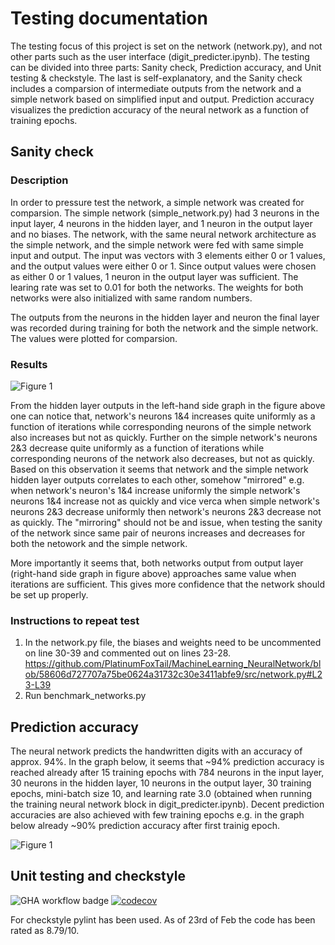 # Testing documentation

The testing focus of this project is set on the network (network.py), and not other parts such as the user interface (digit_predicter.ipynb). The testing can be divided into three parts: Sanity check, Prediction accuracy, and Unit testing & checkstyle. The last is self-explanatory, and the Sanity check includes a comparsion of intermediate outputs from the network and a simple network based on simplified input and output. Prediction accuracy visualizes the prediction accuracy of the neural network as a function of training epochs.

## Sanity check

### Description

In order to pressure test the network, a simple network was created for comparsion. The simple network (simple_network.py) had 3 neurons in the input layer, 4 neurons in the hidden layer, and 1 neuron in the output layer and no biases. The network, with the same neural network architecture as the simple network, and the simple network were fed with same simple input and output. The input was vectors with 3 elements either 0 or 1 values, and the output values were either 0 or 1. Since output values were chosen as either 0 or 1 values, 1 neuron in the output layer was sufficient. The learing rate was set to 0.01 for both the networks. The weights for both networks were also initialized with same random numbers.

The outputs from the neurons in the hidden layer and neuron the final layer was recorded during training for both the network and the simple network. The values were plotted for comparsion.

### Results

![Figure 1](https://github.com/PlatinumFoxTail/MachineLearning_NeuralNetwork/blob/main/images/070224.%20network%20vs.%20simple_network.%20eta%200.01%20no%20biases.png)

From the hidden layer outputs in the left-hand side graph in the figure above one can notice that, network's neurons 1&4 increases quite uniformly as a function of iterations while corresponding neurons of the simple network also increases but not as quickly. Further on the simple network's neurons 2&3 decrease quite uniformly as a function of iterations while corresponding neurons of the network also decreases, but not as quickly. Based on this observation it seems that network and the simple network hidden layer outputs correlates to each other, somehow "mirrored" e.g. when network's neuron's 1&4 increase uniformly the simple network's neurons 1&4 increase not as quickly and vice verca when simple network's neurons 2&3 decrease uniformly then network's neurons 2&3 decrease not as quickly. The "mirroring" should not be and issue, when testing the sanity of the network since same pair of neurons increases and decreases for both the netowork and the simple network.

More importantly it seems that, both networks output from output layer (right-hand side graph in figure above) approaches same value when iterations are sufficient. This gives more confidence that the network should be set up properly.

### Instructions to repeat test

1. In the network.py file, the biases and weights need to be uncommented on line 30-39 and commented out on lines 23-28. https://github.com/PlatinumFoxTail/MachineLearning_NeuralNetwork/blob/58606d727707a75be0624a31732c30e3411abfe9/src/network.py#L23-L39
2. Run benchmark_networks.py

## Prediction accuracy

The neural network predicts the handwritten digits with an accuracy of approx. 94%. In the graph below, it seems that ~94% prediction accuracy is reached already after 15 training epochs with 784 neurons in the input layer, 30 neurons in the hidden layer, 10 neurons in the output layer, 30 training epochs, mini-batch size 10, and learning rate 3.0 (obtained when running the training neural network block in digit_predicter.ipynb). Decent prediction accuracies are also achieved with few training epochs e.g. in the graph below already ~90% prediction accuracy after first trainig epoch. 

![Figure 1](https://github.com/PlatinumFoxTail/MachineLearning_NeuralNetwork/blob/main/images/010324.%20prediction%20accuracy%20per%20training%20epoch.png)

## Unit testing and checkstyle

![GHA workflow badge](https://github.com/PlatinumFoxTail/MachineLearning_NeuralNetwork/workflows/CI/badge.svg) 
[![codecov](https://codecov.io/gh/PlatinumFoxTail/MachineLearning_NeuralNetwork/graph/badge.svg?token=4JBGC70B3Z)](https://codecov.io/gh/PlatinumFoxTail/MachineLearning_NeuralNetwork)

For checkstyle pylint has been used. As of 23rd of Feb the code has been rated as 8.79/10.
